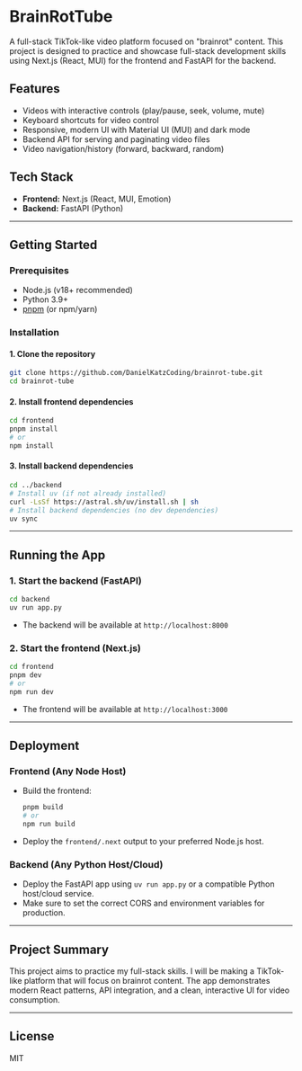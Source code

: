 # BrainRotTube

A full-stack TikTok-like video platform focused on "brainrot" content. This project is designed to practice and showcase full-stack development skills using Next.js (React, MUI) for the frontend and FastAPI for the backend.

## Features
- Videos with interactive controls (play/pause, seek, volume, mute)
- Keyboard shortcuts for video control
- Responsive, modern UI with Material UI (MUI) and dark mode
- Backend API for serving and paginating video files
- Video navigation/history (forward, backward, random)

## Tech Stack
- **Frontend:** Next.js (React, MUI, Emotion)
- **Backend:** FastAPI (Python)

---

## Getting Started

### Prerequisites
- Node.js (v18+ recommended)
- Python 3.9+
- [pnpm](https://pnpm.io/) (or npm/yarn)

### Installation

#### 1. Clone the repository
```sh
git clone https://github.com/DanielKatzCoding/brainrot-tube.git
cd brainrot-tube
```

#### 2. Install frontend dependencies
```sh
cd frontend
pnpm install
# or
npm install
```

#### 3. Install backend dependencies
```sh
cd ../backend
# Install uv (if not already installed)
curl -LsSf https://astral.sh/uv/install.sh | sh
# Install backend dependencies (no dev dependencies)
uv sync
```

---

## Running the App

### 1. Start the backend (FastAPI)
```sh
cd backend
uv run app.py
```
- The backend will be available at `http://localhost:8000`

### 2. Start the frontend (Next.js)
```sh
cd frontend
pnpm dev
# or
npm run dev
```
- The frontend will be available at `http://localhost:3000`

---

## Deployment

### Frontend (Any Node Host)
- Build the frontend:
  ```sh
  pnpm build
  # or
  npm run build
  ```
- Deploy the `frontend/.next` output to your preferred Node.js host.

### Backend (Any Python Host/Cloud)
- Deploy the FastAPI app using `uv run app.py` or a compatible Python host/cloud service.
- Make sure to set the correct CORS and environment variables for production.

---

## Project Summary
This project aims to practice my full-stack skills. I will be making a TikTok-like platform that will focus on brainrot content. The app demonstrates modern React patterns, API integration, and a clean, interactive UI for video consumption.

---

## License
MIT
